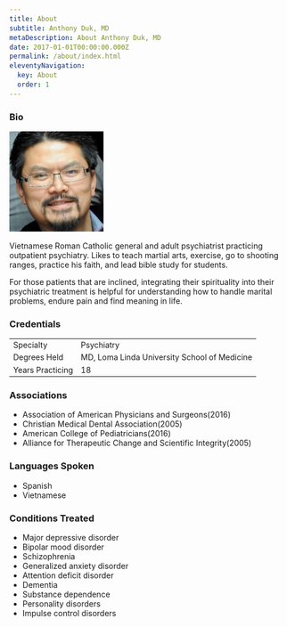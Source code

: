 ```yaml
---
title: About
subtitle: Anthony Duk, MD
metaDescription: About Anthony Duk, MD
date: 2017-01-01T00:00:00.000Z
permalink: /about/index.html
eleventyNavigation:
  key: About
  order: 1
---
```

### Bio

![Anthony Duk, MD](/src/assets/img/profile.jpeg)

Vietnamese Roman Catholic general and adult psychiatrist practicing outpatient psychiatry.
Likes to teach martial arts, exercise, go to shooting ranges, practice his faith, and lead bible study for students.

For those patients that are inclined, integrating their spirituality into their psychiatric treatment is helpful for understanding how to handle marital problems, endure pain and find meaning in life.

### Credentials

|                  |                                              |
| ---------------- | -------------------------------------------- |
| Specialty        | Psychiatry                                   |
| Degrees Held     | MD, Loma Linda University School of Medicine |
| Years Practicing | 18                                           |

### Associations

* Association of American Physicians and Surgeons(2016)
* Christian Medical Dental Association(2005)
* American College of Pediatricians(2016)
* Alliance for Therapeutic Change and Scientific Integrity(2005)

### Languages Spoken

* Spanish
* Vietnamese

### Conditions Treated

* Major depressive disorder
* Bipolar mood disorder
* Schizophrenia
* Generalized anxiety disorder
* Attention deficit disorder
* Dementia
* Substance dependence
* Personality disorders
* Impulse control disorders